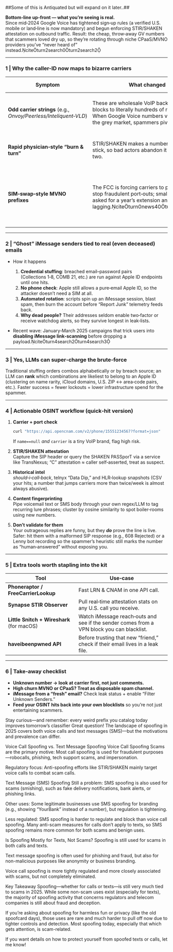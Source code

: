 
##Some of this is Antiquated but will expand on it later..##

**Bottom‑line up‑front — what you’re seeing is real.**  
Since mid‑2024 Google Voice has tightened sign‑up rules (a verified U.S. mobile or land‑line is now mandatory) and begun enforcing STIR/SHAKEN attestation on outbound traffic. Result: the cheap, throw‑away GV numbers that scammers loved dry up, so they’re rotating through niche CPaaS/MVNO providers you’ve “never heard of” instead.citeturn2search0turn2search2  

---

### 1 | Why the caller-ID now maps to bizarre carriers  
| Symptom | What changed | What it means for OSINT |
|---|---|---|
| **Odd carrier strings** (e.g., *Onvoy/Peerless/Inteliquent‑VLD*) | These are wholesale VoIP back‑ends renting blocks to literally hundreds of resellers. When Google Voice numbers vanished from the grey market, spammers pivoted here. | Check the numbering plan (LNP/LRN) first; don’t assume the brand you see is the end‑provider. |
| **Rapid physician‑style “burn & turn”** | STIR/SHAKEN makes a number’s reputation stick, so bad actors abandon it after a day or two. | A hit in *should‑i‑call‑back* that’s <24 h old is now a stronger signal than ever. |
| **SIM‑swap‑style MVNO prefixes** | The FCC is forcing carriers to prove they can stop fraudulent port‑outs; small MVNOs asked for a year’s extension and are lagging.citeturn0news40turn0search8 | A port‑history lookup (HLR / Syniverse / NetNumber) tells you whether the number just hopped networks — a classic fraud tell. |

---

### 2 | “Ghost” iMessage senders tied to real (even deceased) emails  
* How it happens  
  1. **Credential stuffing**: breached email–password pairs (Collections 1‑8, COMB 21, etc.) are run against Apple ID endpoints until one hits.  
  2. **No phone check**: Apple still allows a pure‑email Apple ID, so the attacker doesn’t need a SIM at all.  
  3. **Automated rotation**: scripts spin up an iMessage session, blast spam, then burn the account before “Report Junk” telemetry feeds back.  
  4. **Why dead people?** Their addresses seldom enable two‑factor or receive watchdog alerts, so they survive longest in leak‑lists.  

* Recent wave: January‑March 2025 campaigns that trick users into **disabling iMessage link‑scanning** before dropping a payload.citeturn4search2turn4search3  

---

### 3 | Yes, LLMs can super‑charge the brute‑force  
Traditional stuffing orders combos alphabetically or by breach source; an LLM can **rank** which combinations are likeliest to belong to an Apple ID (clustering on name rarity, iCloud domains, U.S. ZIP ↔ area‑code pairs, etc.). Faster success = fewer lockouts = lower infrastructure spend for the spammer.  

---

### 4 | Actionable OSINT workflow (quick‑hit version)

1. **Carrier + port check**  
   ```bash
   curl "https://api.opencnam.com/v2/phone/15551234567?format=json"
   ```  
   If `name==null` _and_ `carrier` is a tiny VoIP brand, flag high risk.

2. **STIR/SHAKEN attestation**  
   Capture the SIP header or query the SHAKEN PASSporT via a service like TransNexus; “C” attestation ≈ caller self‑asserted, treat as suspect.

3. **Historical intel**  
   *should‑i‑call‑back*, telnyx “Data Dip,” and HLR‑lookup snapshots (CSV your hits; a number that jumps carriers more than twice/week is almost always abusive).

4. **Content fingerprinting**  
   Pipe voicemail text or SMS body through your own regex/LLM to tag recurring lure phrases; cluster by cosine similarity to spot boiler‑rooms using new numbers.

5. **Don’t validate for them**  
   Your outrageous replies are funny, but they _**do**_ prove the line is live. Safer: hit them with a malformed SIP response (e.g., 608 Rejected) or a Lenny bot recording so the spammer’s heuristic still marks the number as “human‑answered” without exposing you.

---

### 5 | Extra tools worth stapling into the kit

| Tool | Use‑case |
|------|---------|
| **Phoneraptor / FreeCarrierLookup** | Fast LRN & CNAM in one API call. |
| **Synapse STIR Observer** | Pull real‑time attestation stats on any U.S. call you receive. |
| **Little Snitch + Wireshark** (for macOS) | Watch iMessage reach‑outs and see if the sender comes from a VPN block you can blacklist. |
| **haveibeenpwned API** | Before trusting that new “friend,” check if their email lives in a leak file. |

---

### 6 | Take‑away checklist

* **Unknown number → look at carrier first, not just comments.**  
* **High churn MVNO or CPaaS? Treat as disposable spam channel.**  
* **iMessage from a “fresh” email?** Check leak status + enable “Filter Unknown Senders.”  
* **Feed your OSINT hits back into your own blocklists** so you’re not just entertaining scammers.

Stay curious—and remember: every weird prefix you catalog today improves tomorrow’s classifier
Great question! The landscape of spoofing in 2025 covers both voice calls and text messages (SMS)—but the motivations and prevalence can differ.

Voice Call Spoofing vs. Text Message Spoofing
Voice Call Spoofing
Scams are the primary motive: Most call spoofing is used for fraudulent purposes—robocalls, phishing, tech support scams, and impersonation.

Regulatory focus: Anti-spoofing efforts like STIR/SHAKEN mainly target voice calls to combat scam calls.

Text Message (SMS) Spoofing
Still a problem: SMS spoofing is also used for scams (smishing), such as fake delivery notifications, bank alerts, or phishing links.

Other uses: Some legitimate businesses use SMS spoofing for branding (e.g., showing “YourBank” instead of a number), but regulation is tightening.

Less regulated: SMS spoofing is harder to regulate and block than voice call spoofing. Many anti-scam measures for calls don’t apply to texts, so SMS spoofing remains more common for both scams and benign uses.

Is Spoofing Mostly for Texts, Not Scams?
Spoofing is still used for scams in both calls and texts.

Text message spoofing is often used for phishing and fraud, but also for non-malicious purposes like anonymity or business branding.

Voice call spoofing is more tightly regulated and more closely associated with scams, but not completely eliminated.

Key Takeaway
Spoofing—whether for calls or texts—is still very much tied to scams in 2025. While some non-scam uses exist (especially for texts), the majority of spoofing activity that concerns regulators and telecom companies is still about fraud and deception.

If you’re asking about spoofing for harmless fun or privacy (like the old spoofcard days), those uses are rare and much harder to pull off now due to tighter controls and detection. Most spoofing today, especially that which gets attention, is scam-related.

If you want details on how to protect yourself from spoofed texts or calls, let me know!

